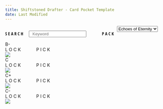 ```yaml
---
title: Shiftstoned Drafter - Card Pocket Template
date: Last Modified
---
```


<div style="height: 50px; line-height: 50px; border: 0px solid green">

  <div class="searchLabel" style="float: left; font-family: 'Open Sans Condensed', sans-serif;">S E A R C H <input style="margin-left: 15px;" class="a" type="text" placeholder="  Keyword" id="card-search" name="card-search" ></div>


  <div class="searchLabel" style="margin-left: 50px; margin-right: 10px; float: left; font-family: 'Open Sans Condensed', sans-serif;">P A C K</div>

  <div class="cardset" style="border: solid 0px white; margin-left: 10px;">
    <select>
      <option>Echoes of Eternity</option>
      <option>Eternal Draft Pack</option>
      <option>All</option>
    </select>
  </div>

</div>



<div class="cardPocket">

  <div class="cardPocketGradeRow">
    <!-- <div class="cardPocketLabel">Overall</div> -->
      B-
  </div>

  <div class="cardPocketHeader">
    <div style="float: left; text-align: middle; width: 100px;">L O C K</div>
    <div>P I C K</div>
  </div>

  <img class="cardDrafterImg" src="https://cards.eternalwarcry.com/cards/full/Blazing_Salvo.png">

</div>

<div class="cardPocket">

  <div class="cardPocketGradeRow">
    <!-- <div class="cardPocketLabel">Overall</div> -->
      C
  </div>

  <div class="cardPocketHeader">
    <div style="float: left; text-align: middle; width: 100px;">L O C K</div>
    <div>P I C K</div>
  </div>

  <img class="cardDrafterImg" src="https://cards.eternalwarcry.com/cards/full/Furyblade.png">

</div>

<div class="cardPocket">

  <div class="cardPocketGradeRow">
    <!-- <div class="cardPocketLabel">Overall</div> -->
      C+
  </div>

  <div class="cardPocketHeader">
    <div style="float: left; text-align: middle; width: 100px;">L O C K</div>
    <div>P I C K</div>
  </div>

  <img class="cardDrafterImg" src="https://cards.eternalwarcry.com/cards/full/Kazuo,_Melee_Virtuoso.png">

</div>

<div class="cardPocket">

  <div class="cardPocketGradeRow">
    <!-- <div class="cardPocketLabel">Overall</div> -->
      C-
  </div>

  <div class="cardPocketHeader">
    <div style="float: left; text-align: middle; width: 100px;">L O C K</div>
    <div>P I C K</div>
  </div>

  <img class="cardDrafterImg" src="https://cards.eternalwarcry.com/cards/full/Kindling_Carver.png">

</div>

</div>
